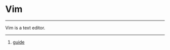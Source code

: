 # Vim
---
Vim is a text editor. 

---
1. [guide](https://www.tutorialspoint.com/vim/vim_introduction.htm)